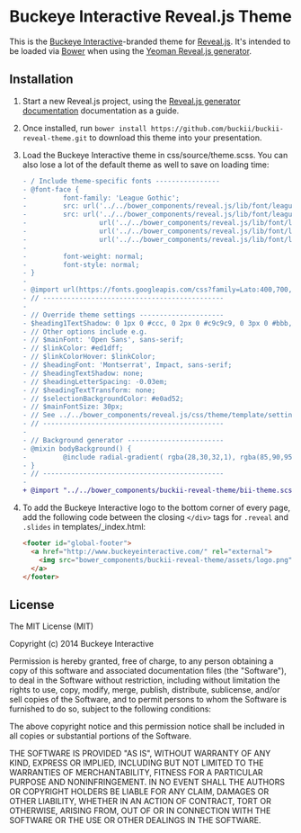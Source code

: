 # Buckeye Interactive Reveal.js Theme

This is the [Buckeye Interactive](http://www.buckeyeinteractive.com)-branded theme for [Reveal.js](https://github.com/hakimel/reveal.js). It's intended to be loaded via [Bower](http://bower.io/) when using the [Yeoman Reveal.js generator](https://github.com/slara/generator-reveal).

## Installation

1. Start a new Reveal.js project, using the [Reveal.js generator documentation](https://github.com/slara/generator-reveal#revealjs-generator) documentation as a guide.

2. Once installed, run `bower install https://github.com/buckii/buckii-reveal-theme.git` to download this theme into your presentation.

3. Load the Buckeye Interactive theme in css/source/theme.scss. You can also lose a lot of the default theme as well to save on loading time:

    ``` diff
    - / Include theme-specific fonts ----------------
    - @font-face {
    -         font-family: 'League Gothic';
    -         src: url('../../bower_components/reveal.js/lib/font/league_gothic-webfont.eot');
    -         src: url('../../bower_components/reveal.js/lib/font/league_gothic-webfont.eot?#iefix') format('embedded-opentype'),
    -                  url('../../bower_components/reveal.js/lib/font/league_gothic-webfont.woff') format('woff'),
    -                  url('../../bower_components/reveal.js/lib/font/league_gothic-webfont.ttf') format('truetype'),
    -                  url('../../bower_components/reveal.js/lib/font/league_gothic-webfont.svg#LeagueGothicRegular') - format('svg');
    -
    -         font-weight: normal;
    -         font-style: normal;
    - }
    -
    - @import url(https://fonts.googleapis.com/css?family=Lato:400,700,400italic,700italic);
    - // ---------------------------------------------
    -
    - // Override theme settings ---------------------
    - $heading1TextShadow: 0 1px 0 #ccc, 0 2px 0 #c9c9c9, 0 3px 0 #bbb, 0 4px 0 #b9b9b9, 0 5px 0 #aaa, 0 6px 1px rgba(0,0,0,.1), - 0 0 5px rgba(0,0,0,.1), 0 1px 3px rgba(0,0,0,.3), 0 3px 5px rgba(0,0,0,.2), 0 5px 10px rgba(0,0,0,.25), 0 20px 20px rgba(0,0- ,0,.15);
    - // Other options include e.g.
    - // $mainFont: 'Open Sans', sans-serif;
    - // $linkColor: #ed1dff;
    - // $linkColorHover: $linkColor;
    - // $headingFont: 'Montserrat', Impact, sans-serif;
    - // $headingTextShadow: none;
    - // $headingLetterSpacing: -0.03em;
    - // $headingTextTransform: none;
    - // $selectionBackgroundColor: #e0ad52;
    - // $mainFontSize: 30px;
    - // See ../../bower_components/reveal.js/css/theme/template/settings.scss for the full list.
    - // ---------------------------------------------
    -
    - // Background generator ------------------------
    - @mixin bodyBackground() {
    -         @include radial-gradient( rgba(28,30,32,1), rgba(85,90,95,1) );
    - }
    - // ---------------------------------------------
    -
    + @import "../../bower_components/buckii-reveal-theme/bii-theme.scss";
    ```

4. To add the Buckeye Interactive logo to the bottom corner of every page, add the following code between the closing `</div>` tags for `.reveal` and `.slides` in templates/_index.html:

    ```html
    <footer id="global-footer">
      <a href="http://www.buckeyeinteractive.com/" rel="external">
        <img src="bower_components/buckii-reveal-theme/assets/logo.png" alt="Presented by Buckeye Interactive" />
      </a>
    </footer>
    ```

## License

The MIT License (MIT)

Copyright (c) 2014 Buckeye Interactive

Permission is hereby granted, free of charge, to any person obtaining a copy
of this software and associated documentation files (the "Software"), to deal
in the Software without restriction, including without limitation the rights
to use, copy, modify, merge, publish, distribute, sublicense, and/or sell
copies of the Software, and to permit persons to whom the Software is
furnished to do so, subject to the following conditions:

The above copyright notice and this permission notice shall be included in all
copies or substantial portions of the Software.

THE SOFTWARE IS PROVIDED "AS IS", WITHOUT WARRANTY OF ANY KIND, EXPRESS OR
IMPLIED, INCLUDING BUT NOT LIMITED TO THE WARRANTIES OF MERCHANTABILITY,
FITNESS FOR A PARTICULAR PURPOSE AND NONINFRINGEMENT. IN NO EVENT SHALL THE
AUTHORS OR COPYRIGHT HOLDERS BE LIABLE FOR ANY CLAIM, DAMAGES OR OTHER
LIABILITY, WHETHER IN AN ACTION OF CONTRACT, TORT OR OTHERWISE, ARISING FROM,
OUT OF OR IN CONNECTION WITH THE SOFTWARE OR THE USE OR OTHER DEALINGS IN THE
SOFTWARE.